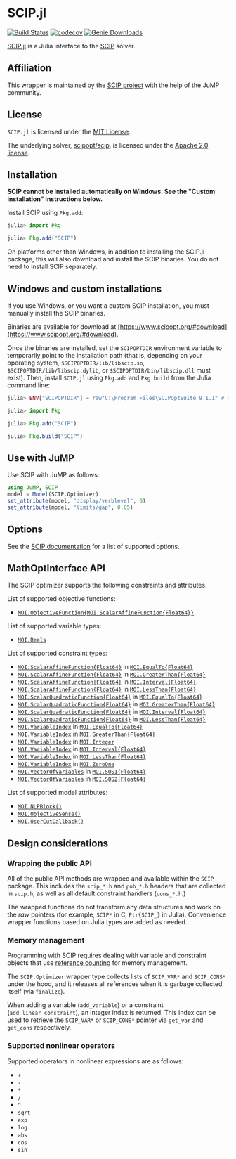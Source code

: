 # SCIP.jl

[![Build Status](https://github.com/scipopt/SCIP.jl/workflows/CI/badge.svg?branch=master)](https://github.com/scipopt/SCIP.jl/actions?query=workflow%3ACI)
[![codecov](https://codecov.io/gh/scipopt/SCIP.jl/branch/master/graph/badge.svg)](https://codecov.io/gh/scipopt/SCIP.jl)
[![Genie Downloads](https://shields.io/endpoint?url=https://pkgs.genieframework.com/api/v1/badge/SCIP)](https://pkgs.genieframework.com?packages=SCIP)

[SCIP.jl](https://github.com/scipopt/SCIP.jl) is a Julia interface to the
[SCIP](https://scipopt.org) solver.

## Affiliation

This wrapper is maintained by the [SCIP project](https://www.scipopt.org/) with
the help of the JuMP community.

## License

`SCIP.jl` is licensed under the [MIT License](https://github.com/scipopt/SCIP.jl/blob/master/LICENSE).

The underlying solver, [scipopt/scip](https://github.com/scipopt/scip), is
licensed under the [Apache 2.0 license](https://github.com/scipopt/scip/blob/master/LICENSE).

## Installation

**SCIP cannot be installed automatically on Windows. See the "Custom installation"
instructions below.**

Install SCIP using `Pkg.add`:
```julia
julia> import Pkg

julia> Pkg.add("SCIP")
```

On platforms other than Windows, in addition to installing the SCIP.jl package,
this will also download and install the SCIP binaries. You do not need to
install SCIP separately.

## Windows and custom installations

If you use Windows, or you want a custom SCIP installation, you must manually
install the SCIP binaries.

Binaries are available for download at [https://www.scipopt.org/#download](https://www.scipopt.org/#download).

Once the binaries are installed, set the `SCIPOPTDIR` environment variable to
temporarily point to the installation path (that is, depending on your operating system,
`$SCIPOPTDIR/lib/libscip.so`, `$SCIPOPTDIR/lib/libscip.dylib`, or
`$SCIPOPTDIR/bin/libscip.dll` must exist). Then, install `SCIP.jl` using `Pkg.add`
and `Pkg.build` from the Julia command line:
```julia
julia> ENV["SCIPOPTDIR"] = raw"C:\Program Files\SCIPOptSuite 9.1.1" # for Windows

julia> import Pkg

julia> Pkg.add("SCIP")

julia> Pkg.build("SCIP")
```

## Use with JuMP

Use SCIP with JuMP as follows:

```julia
using JuMP, SCIP
model = Model(SCIP.Optimizer)
set_attribute(model, "display/verblevel", 0)
set_attribute(model, "limits/gap", 0.05)
```

## Options

See the [SCIP documentation](https://scip.zib.de/doc-8.0.0/html/PARAMETERS.php)
for a list of supported options.

## MathOptInterface API

The SCIP optimizer supports the following constraints and attributes.

List of supported objective functions:

 * [`MOI.ObjectiveFunction{MOI.ScalarAffineFunction{Float64}}`](@ref)

List of supported variable types:

 * [`MOI.Reals`](@ref)

List of supported constraint types:

 * [`MOI.ScalarAffineFunction{Float64}`](@ref) in [`MOI.EqualTo{Float64}`](@ref)
 * [`MOI.ScalarAffineFunction{Float64}`](@ref) in [`MOI.GreaterThan{Float64}`](@ref)
 * [`MOI.ScalarAffineFunction{Float64}`](@ref) in [`MOI.Interval{Float64}`](@ref)
 * [`MOI.ScalarAffineFunction{Float64}`](@ref) in [`MOI.LessThan{Float64}`](@ref)
 * [`MOI.ScalarQuadraticFunction{Float64}`](@ref) in [`MOI.EqualTo{Float64}`](@ref)
 * [`MOI.ScalarQuadraticFunction{Float64}`](@ref) in [`MOI.GreaterThan{Float64}`](@ref)
 * [`MOI.ScalarQuadraticFunction{Float64}`](@ref) in [`MOI.Interval{Float64}`](@ref)
 * [`MOI.ScalarQuadraticFunction{Float64}`](@ref) in [`MOI.LessThan{Float64}`](@ref)
 * [`MOI.VariableIndex`](@ref) in [`MOI.EqualTo{Float64}`](@ref)
 * [`MOI.VariableIndex`](@ref) in [`MOI.GreaterThan{Float64}`](@ref)
 * [`MOI.VariableIndex`](@ref) in [`MOI.Integer`](@ref)
 * [`MOI.VariableIndex`](@ref) in [`MOI.Interval{Float64}`](@ref)
 * [`MOI.VariableIndex`](@ref) in [`MOI.LessThan{Float64}`](@ref)
 * [`MOI.VariableIndex`](@ref) in [`MOI.ZeroOne`](@ref)
 * [`MOI.VectorOfVariables`](@ref) in [`MOI.SOS1{Float64}`](@ref)
 * [`MOI.VectorOfVariables`](@ref) in [`MOI.SOS2{Float64}`](@ref)

List of supported model attributes:

 * [`MOI.NLPBlock()`](@ref)
 * [`MOI.ObjectiveSense()`](@ref)
 * [`MOI.UserCutCallback()`](@ref)

## Design considerations

### Wrapping the public API

All of the public API methods are wrapped and available within the `SCIP`
package. This includes the `scip_*.h` and `pub_*.h` headers that are collected
in `scip.h`, as well as all default constraint handlers (`cons_*.h`.)

The wrapped functions do not transform any data structures and work on the *raw*
pointers (for example, `SCIP*` in C, `Ptr{SCIP_}` in Julia). Convenience wrapper
functions based on Julia types are added as needed.

### Memory management

Programming with SCIP requires dealing with variable and constraint objects that
use [reference counting](https://scip.zib.de/doc-8.0.0/html/OBJ.php) for memory
management.

The `SCIP.Optimizer` wrapper type collects lists of `SCIP_VAR*` and `SCIP_CONS*`
under the hood, and it releases all references when it is garbage collected
itself (via `finalize`).

When adding a variable (`add_variable`) or a constraint (`add_linear_constraint`),
an integer index is returned. This index can be used to retrieve the `SCIP_VAR*`
or `SCIP_CONS*` pointer via `get_var` and `get_cons` respectively.

### Supported nonlinear operators

Supported operators in nonlinear expressions are as follows:

 * `+`
 * `-`
 * `*`
 * `/`
 * `^`
 * `sqrt`
 * `exp`
 * `log`
 * `abs`
 * `cos`
 * `sin`
